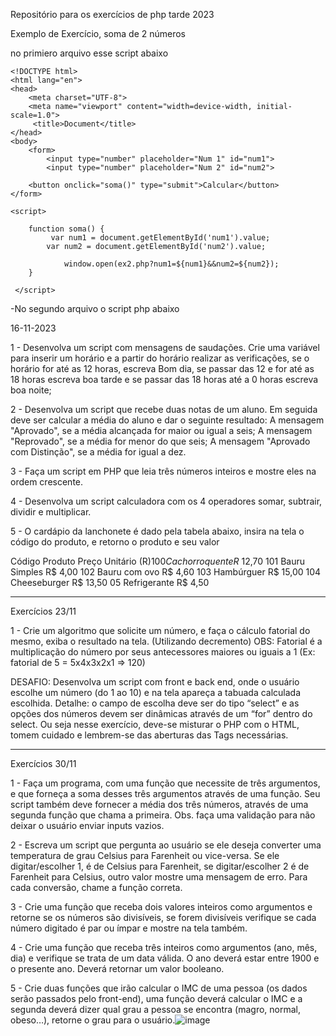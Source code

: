 Repositório para os exercícios de php tarde 2023

Exemplo de Exercício, soma de 2 números

no primiero arquivo esse script abaixo

    <!DOCTYPE html>
    <html lang="en">
    <head>
        <meta charset="UTF-8">
        <meta name="viewport" content="width=device-width, initial-scale=1.0">
         <title>Document</title>
    </head>
    <body>
        <form>
            <input type="number" placeholder="Num 1" id="num1">
            <input type="number" placeholder="Num 2" id="num2">

        <button onclick="soma()" type="submit">Calcular</button>
    </form>

    <script>

        function soma() {
             var num1 = document.getElementById('num1').value;
            var num2 = document.getElementById('num2').value;

                window.open(ex2.php?num1=${num1}&&num2=${num2});
        }

     </script>
</body>
</html>

-No segundo arquivo o script php abaixo

<?php
$num1 = $_GET['num1'];
$num2 = $_GET['num2'];
$result = 0;

$result = $num1 + $num2;

if ($result) {
    echo "O resultado eh: $result";
}
?>

16-11-2023

1 - Desenvolva um script com mensagens de saudações. Crie uma variável para inserir um horário e a partir do horário realizar as verificações, se o horário for até as 12 horas, escreva Bom dia, se passar das 12 e for até as 18 horas escreva boa tarde e se passar das 18 horas até a 0 horas escreva boa noite;

2 - Desenvolva um script que recebe duas notas de um aluno. Em seguida deve ser calcular a média do aluno e dar o seguinte resultado: A mensagem "Aprovado", se a média alcançada for maior ou igual a seis; A mensagem "Reprovado", se a média for menor do que seis; A mensagem "Aprovado com Distinção", se a média for igual a dez.

3 - Faça um script em PHP que leia três números inteiros e mostre eles na ordem crescente.

4 - Desenvolva um script calculadora com os 4 operadores somar, subtrair, dividir e multiplicar.

5 - O cardápio da lanchonete é dado pela tabela abaixo, insira na tela o código do produto, e retorno o produto e seu valor

Código Produto Preço Unitário (R$)
100 Cachorro quente R$ 12,70
101 Bauru Simples R$ 4,00
102 Bauru com ovo R$ 4,60
103 Hambúrguer R$ 15,00
104 Cheeseburger R$ 13,50
05 Refrigerante R$ 4,50

-----------------------------------------------------------------------
Exercícios 23/11

1 - Crie um algoritmo que solicite um número, e faça o cálculo fatorial do mesmo, exiba o resultado na tela. (Utilizando decremento)
OBS: Fatorial é a multiplicação do número por seus antecessores   maiores ou iguais a 1 (Ex: fatorial de 5 = 5x4x3x2x1 => 120)

DESAFIO:
Desenvolva um script com front e back end, onde o usuário escolhe um número (do 1 ao 10) e na tela apareça a tabuada calculada escolhida. Detalhe: o campo de escolha deve ser do tipo “select” e as opções dos números devem ser dinâmicas através de um “for” dentro do select. Ou seja nesse exercício, deve-se misturar o PHP com o HTML, tomem cuidado e lembrem-se das aberturas das Tags necessárias.

------------------------------------------------------------------------
Exercícios 30/11

1 - Faça um programa, com uma função que necessite de três argumentos, e que forneça a soma desses três argumentos através de uma função. Seu script também deve fornecer a média dos três números, através de uma segunda função que chama a primeira. Obs. faça uma validação para não deixar o usuário enviar inputs vazios.

2 - Escreva um script que pergunta ao usuário se ele deseja converter uma temperatura de grau Celsius para Farenheit ou vice-versa. Se ele digitar/escolher 1, é de Celsius para Farenheit, se digitar/escolher 2 é de Farenheit para Celsius, outro valor mostre uma mensagem de erro. Para cada conversão, chame a função correta.

3 - Crie uma função que receba dois valores inteiros como argumentos e retorne se os números são divisíveis, se forem divisíveis verifique se cada número digitado é par ou ímpar e mostre na tela também.

4 - Crie uma função que receba três inteiros como argumentos (ano, mês, dia) e verifique se trata de um data válida. O ano deverá estar entre 1900 e o presente ano. Deverá retornar um valor booleano.

5 - Crie duas funções que irão calcular o IMC de uma pessoa (os dados serão passados pelo front-end), uma função deverá calcular o IMC e a segunda deverá dizer qual grau a pessoa se encontra (magro, normal, obeso…), retorne o grau para o usuário.![image](https://github.com/Kavalkievicz/exercicios-php-noite-2023-2/assets/100440256/f1594617-1933-489c-94c0-fe3597b8778d)



